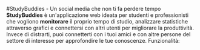 #StudyBuddies - Un social media che non ti fa perdere tempo
**StudyBuddies** è un'applicazione web ideata per studenti e professionisti che vogliono **monitorare** il proprio tempo di studio, analizzare statistiche attraverso grafici e connettersi con altri utenti per migliorare la produttività. Invece di distrarti, puoi connetterti con i tuoi amici e con altre persone del settore di interesse per approfondire le tue conoscenze.
Funzionalità:
